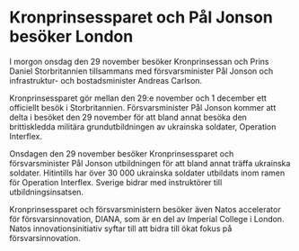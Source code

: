 # Kronprinsessparet och Pål Jonson besöker London

I morgon onsdag den 29 november besöker Kronprinsessan och Prins Daniel Storbritannien tillsammans med försvarsminister Pål Jonson och infrastruktur- och bostadsminister Andreas Carlson.

Kronprinsessparet gör mellan den 29:e november och 1 december ett officiellt besök i Storbritannien. Försvarsminister Pål Jonson kommer att delta i besöket den 29 november för att bland annat besöka den brittiskledda militära grundutbildningen av ukrainska soldater, Operation Interflex.

Onsdagen den 29 november besöker Kronprinsessparet och försvarsminister Pål Jonson utbildningen för att bland annat träffa ukrainska soldater. Hitintills har över 30 000 ukrainska soldater utbildats inom ramen för Operation Interflex. Sverige bidrar med instruktörer till utbildningsinsatsen.

Kronprinsessparet och försvarsministern besöker även Natos accelerator för försvarsinnovation, DIANA, som är en del av Imperial College i London. Natos innovationsinitiativ syftar till att bidra till ökat fokus på försvarsinnovation.
